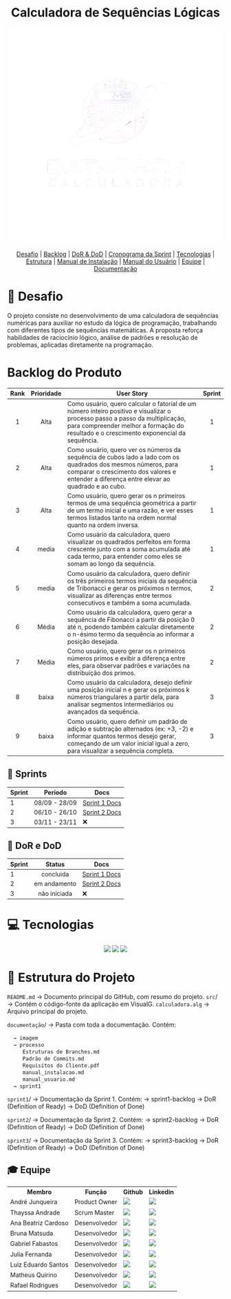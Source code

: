 <h1 align="center"> Calculadora de Sequências Lógicas</h1>

<p align="center">
  <img src="documentação/imagem/upscalemedia-transformed.png " width="500" alt="Calculadora">
</p>


<p align="center">
  <a href="#desafio"> Desafio</a> |
  <a href="#backlog"> Backlog</a> |
  <a href="#dod"> DoR & DoD</a> |
  <a href="#sprint"> Cronograma da Sprint</a> |
  <a href="#tecnologias"> Tecnologias</a> |
  <a href="#estrutura"> Estrutura</a> |
  <a href="documentação/processo/manual_instalacao.md"> Manual de Instalação</a> |
  <a href="documentação/processo/manual_usuario.md"> Manual do Usuário</a> |
  <a href="#equipe"> Equipe</a> |
  <a href="documentação"> Documentação</a>

</p>

# 🏅 Desafio <a id="desafio"></a>

O projeto consiste no desenvolvimento de uma calculadora de sequências numéricas para auxiliar no estudo da lógica de programação, trabalhando com diferentes tipos de sequências matemáticas.
A proposta reforça habilidades de raciocínio lógico, análise de padrões e resolução de problemas, aplicadas diretamente na programação.

# Backlog do Produto <a id="backlog"></a>

| Rank | Prioridade | User Story                                                                                                                                                                                                                 | Sprint |
| :--: | :--------: | -------------------------------------------------------------------------------------------------------------------------------------------------------------------------------------------------------------------------- | :----: |
|  1   |   Alta     | Como usuário, quero calcular o fatorial de um número inteiro positivo e visualizar o processo passo a passo da multiplicação, para compreender melhor a formação do resultado e o crescimento exponencial da sequência.     |   1    | 
|  2   |   Alta     | Como usuário, quero ver os números da sequência de cubos lado a lado com os quadrados dos mesmos números, para comparar o crescimento dos valores e entender a diferença entre elevar ao quadrado e ao cubo.               |   1    | 
|  3   |   Alta     | Como usuário, quero gerar os n primeiros termos de uma sequência geométrica a partir de um termo inicial e uma razão, e ver esses termos listados tanto na ordem normal quanto na ordem inversa.                           |   1    | 
|  4   |   media    | Como usuário da calculadora, quero visualizar os quadrados perfeitos em forma crescente junto com a soma acumulada até cada termo, para entender como eles se somam ao longo da sequência.                                  |   1   | 
|  5   |   media    | Como usuário da calculadora, quero definir os três primeiros termos iniciais da sequência de Tribonacci e gerar os próximos n termos, visualizar as diferenças entre termos consecutivos e também a soma acumulada.        |   2  | 
|  6   |   Média    | Como usuário da calculadora, quero gerar a sequência de Fibonacci a partir da posição 0 até n, podendo também calcular diretamente o n-ésimo termo da sequência ao informar a posição desejada.                       |   2  |
|  7   |   Média    | Como usuário, quero gerar os n primeiros números primos e exibir a diferença entre eles, para observar padrões e variações na distribuição dos primos.                                                                    |   2  | 
|  8   |   baixa    | Como usuário da calculadora, desejo definir uma posição inicial n e gerar os próximos k números triangulares a partir dela, para analisar segmentos intermediários ou avançados da sequência.                               |  3    | 
|  9   |   baixa    | Como usuário, quero definir um padrão de adição e subtração alternados (ex: +3, -2) e informar quantos termos desejo gerar, começando de um valor inicial igual a zero, para visualizar a sequência completa.              |   3    | 


## 📅 Sprints <a id="sprint"></a>

| Sprint | Período | Docs |
| ------ | :-----: | ---- |
| 1 | 08/09 - 28/09 | [Sprint 1 Docs](documentação/sprint1) |
| 2 | 06/10 - 26/10 | [Sprint 2 Docs](documentação/sprint2) |
| 3 | 03/11 - 23/11 | ❌ |


## 📅 DoR e DoD <a id="dod"></a>

| Sprint | Status | Docs |
| ------ | :----: | ---- |
| 1 |  concluida | [Sprint 1 Docs](documentação/sprint1) |
| 2 |  em andamento | [Sprint 2 Docs](documentação/sprint2) |
| 3 |  não iniciada | ❌ |


# 💻 Tecnologias <a id="tecnologias"></a>
<h4 align="center">
  <a href="https://sourceforge.net/projects/visualg30/"><img src="https://img.shields.io/badge/VISUALG-8A2BE2?style=for-the-badge"></a>
  <a href="https://github.com/"><img src="https://img.shields.io/badge/github-%23121011.svg?style=for-the-badge&logo=github&logoColor=white"/></a>
  <a href="https://www.atlassian.com/br/software/jira"><img src="https://img.shields.io/badge/jira-blue?style=for-the-badge&logo=jira&logoColor=white"></a>
  </h4>


# 📂 Estrutura do Projeto <a id="estrutura"></a>

 ````README.md```` → Documento principal do GitHub, com resumo do projeto.
       ````src````/ → Contém o código-fonte da aplicação em VisualG.
          ````calculadora.alg```` → Arquivo principal do projeto.

````documentação````/ → Pasta com toda a documentação.
   Contém: 
   
      → imagem
      → processo
         Estruturas de Branches.md    
         Padrão de Commits.md
         Requisitos do Cliente.pdf
         manual_instalacao.md
         manual_usuario.md
      → sprint1


  ````sprint1````/ → Documentação da Sprint 1.
    Contém: 
      → sprint1-backlog
      → DoR (Definition of Ready)
      → DoD (Definition of Done)

  ````sprint2````/ → Documentação da Sprint 2.
     Contém: 
      → sprint2-backlog
      → DoR (Definition of Ready)
      → DoD (Definition of Done)

  ````sprint3````/ → Documentação da Sprint 3.
    Contém: 
      → sprint3-backlog
      → DoR (Definition of Ready)
      → DoD (Definition of Done)



## 🎓 Equipe <a id="equipe"></a>
<div align="center">
  <table>
    <tr>
      <th>Membro</th>
      <th>Função</th>
      <th>Github</th>
      <th>Linkedin</th>
    </tr>
    <tr>
      <td>André Junqueira</td>
      <td>Product Owner</td>
      <td><a href="https://github.com/andre-sjunqueira"><img src="https://img.shields.io/badge/GitHub-100000?style=for-the-badge&logo=github&logoColor=white"></a></td>
      <td><a href="https://br.linkedin.com/in/andr%C3%A9-soares-junqueira-54668a26b"><img src="https://img.shields.io/badge/LinkedIn-0077B5?style=for-the-badge&logo=linkedin&logoColor=white"></a></td>
    </tr>
    <tr>
      <td>Thayssa Andrade</td>
      <td>Scrum Master</td>
      <td><a href="https://github.com/Thayssa-Andrade"><img src="https://img.shields.io/badge/GitHub-100000?style=for-the-badge&logo=github&logoColor=white"></a></td>
      <td><a href="https://www.linkedin.com/in/thayssa-andrade?utm_source=share&utm_campaign=share_via&utm_content=profile&utm_medium=ios_app"><img src="https://img.shields.io/badge/LinkedIn-0077B5?style=for-the-badge&logo=linkedin&logoColor=white"></a></td>
    </tr>
    <tr>
        <td>Ana Beatriz Cardoso</td>
      <td>Desenvolvedor</td>
      <td><a href="https://github.com/anabcardosos"><img src="https://img.shields.io/badge/GitHub-100000?style=for-the-badge&logo=github&logoColor=white"></a></td>
      <td><a href="https://www.linkedin.com/in/ana-cardoso-338513185"><img src="https://img.shields.io/badge/LinkedIn-0077B5?style=for-the-badge&logo=linkedin&logoColor=white"></a></td>
    </tr>
    <tr>
            <td>Bruna Matsuda</td>
      <td>Desenvolvedor</td>
      <td><a href="https://github.com/brunakaory"><img src="https://img.shields.io/badge/GitHub-100000?style=for-the-badge&logo=github&logoColor=white"></a></td>
      <td><a href="https://www.linkedin.com/in/brunamatsuda1/"><img src="https://img.shields.io/badge/LinkedIn-0077B5?style=for-the-badge&logo=linkedin&logoColor=white"></a></td>
    </tr>
    <tr>
      <td>Gabriel Fabastos</td>
      <td>Desenvolvedor</td>
      <td><a href="https://github.com/gabrielfabastos"><img src="https://img.shields.io/badge/GitHub-100000?style=for-the-badge&logo=github&logoColor=white"></a></td>
      <td><a href="https://www.linkedin.com/in/gabrielfabastos/?utm_source=share&utm_campaign=share_via&utm_content=profile&utm_medium=android_app"><img src="https://img.shields.io/badge/LinkedIn-0077B5?style=for-the-badge&logo=linkedin&logoColor=white"></a></td>
    </tr>
    <tr>
      <td>Julia Fernanda</td>
      <td>Desenvolvedor</td>
      <td><a href="https://github.com/Caju-HQ"><img src="https://img.shields.io/badge/GitHub-100000?style=for-the-badge&logo=github&logoColor=white"></a></td>
      <td><a href="https://www.linkedin.com/in/j%C3%BAlia-fernanda-440714315?utm_source=share&utm_campaign=share_via&utm_content=profile&utm_medium=android_app"><img src="https://img.shields.io/badge/LinkedIn-0077B5?style=for-the-badge&logo=linkedin&logoColor=white"></a></td>
    </tr>
    <tr>
      <td>Luiz Eduardo Santos</td>
      <td>Desenvolvedor</td>
      <td><a href="https://github.com/LuizEduardoSantos"><img src="https://img.shields.io/badge/GitHub-100000?style=for-the-badge&logo=github&logoColor=white"></a></td>
      <td><a href="https://www.linkedin.com/in/luiz-eduardo-santos-a4a824199?utm_source=share&utm_campaign=share_via&utm_content=profile&utm_medium=android_app"><img src="https://img.shields.io/badge/LinkedIn-0077B5?style=for-the-badge&logo=linkedin&logoColor=white"></a></td>
    </tr>
    <tr>
      <td>Matheus Quirino </td>
      <td>Desenvolvedor</td>
      <td><a href="https://github.com/matquirin0"><img src="https://img.shields.io/badge/GitHub-100000?style=for-the-badge&logo=github&logoColor=white"></a></td>
      <td><a href="https://www.linkedin.com/in/matheus-pquirino?utm_source=share&utm_campaign=share_via&utm_content=profile&utm_medium=ios_app"><img src="https://img.shields.io/badge/LinkedIn-0077B5?style=for-the-badge&logo=linkedin&logoColor=white"></a></td>
    </tr>
    <tr>
      <td>Rafael Rodrigues</td>
      <td>Desenvolvedor</td>
      <td><a href="https://github.com/Rafael-SantosR"><img src="https://img.shields.io/badge/GitHub-100000?style=for-the-badge&logo=github&logoColor=white"></a></td>
      <td><a href="https://www.linkedin.com/in/rafaels-rodrigues/"><img src="https://img.shields.io/badge/LinkedIn-0077B5?style=for-the-badge&logo=linkedin&logoColor=white"></a></td>
    </tr>
  </table>
</div>
